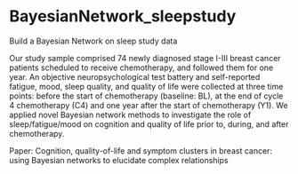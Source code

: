 # BayesianNetwork_sleepstudy
Build a Bayesian Network on sleep study data

Our study sample comprised 74 newly diagnosed stage I-III breast cancer patients scheduled to receive chemotherapy, and followed them for one year. An objective neuropsychological test battery and self-reported fatigue, mood, sleep quality, and quality of life were collected at three time points: before the start of chemotherapy (baseline: BL), at the end of cycle 4 chemotherapy (C4) and one year after the start of chemotherapy (Y1). We applied novel Bayesian network methods to investigate the role of sleep/fatigue/mood on cognition and quality of life prior to, during, and after chemotherapy. 

Paper: Cognition, quality-of-life and symptom clusters in breast cancer: using Bayesian networks to elucidate complex relationships 
